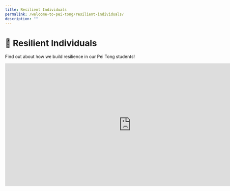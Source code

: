 ```yaml
---
title: Resilient Individuals
permalink: /welcome-to-pei-tong/resilient-individuals/
description: ""
---
```

# 💪 Resilient Individuals


Find out about how we build resilience in our Pei Tong students!

<iframe width="820" height="400" src="https://www.youtube.com/embed/mhVR5C9Z600" title="Pei Tong - 03 - Resilient Individuals" frameborder="0" allow="accelerometer; autoplay; clipboard-write; encrypted-media; gyroscope; picture-in-picture; web-share" allowfullscreen></iframe>